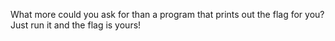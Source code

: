 What more could you ask for than a program that prints out the flag for you? Just run it and the flag is yours!